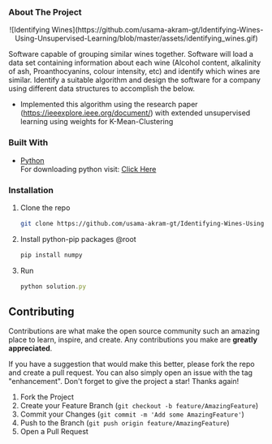 ### About The Project

<p align="center">
   ![Identifying Wines](https://github.com/usama-akram-gt/Identifying-Wines-Using-Unsupervised-Learning/blob/master/assets/identifying_wines.gif)
</p>

Software capable of grouping similar wines together. Software will load a data set containing information about each wine (Alcohol content, alkalinity of ash, Proanthocyanins, colour intensity, etc) 
and identify which wines are similar. Identify a suitable algorithm and design the software for a company using different data structures to accomplish the below.
* Implemented this algorithm using the research paper (https://ieeexplore.ieee.org/document/) with extended unsupervised learning using weights for K-Mean-Clustering


### Built With
* [Python](https://www.python.org) <br>
For downloading python visit: <a href="https://www.python.org/downloads/">Click Here</a>

### Installation
1. Clone the repo
   ```sh
   git clone https://github.com/usama-akram-gt/Identifying-Wines-Using-Unsupervised-Learning.git
   ```
2. Install python-pip packages @root
   ```sh
   pip install numpy
   ```
3. Run
   ```js
   python solution.py
   ```
   

<!-- CONTRIBUTING -->
## Contributing

Contributions are what make the open source community such an amazing place to learn, inspire, and create. Any contributions you make are **greatly appreciated**.

If you have a suggestion that would make this better, please fork the repo and create a pull request. You can also simply open an issue with the tag "enhancement".
Don't forget to give the project a star! Thanks again!

1. Fork the Project
2. Create your Feature Branch (`git checkout -b feature/AmazingFeature`)
3. Commit your Changes (`git commit -m 'Add some AmazingFeature'`)
4. Push to the Branch (`git push origin feature/AmazingFeature`)
5. Open a Pull Request
